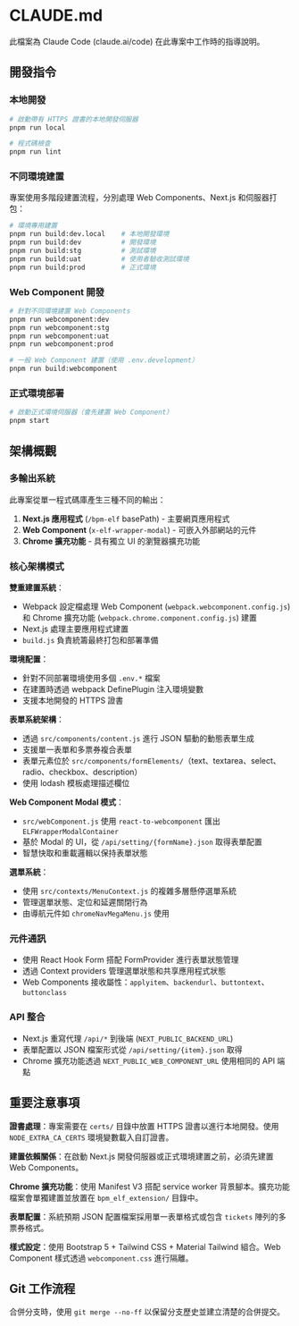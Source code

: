 # CLAUDE.md

此檔案為 Claude Code (claude.ai/code) 在此專案中工作時的指導說明。

## 開發指令

### 本地開發
```bash
# 啟動帶有 HTTPS 證書的本地開發伺服器
pnpm run local

# 程式碼檢查
pnpm run lint
```

### 不同環境建置
專案使用多階段建置流程，分別處理 Web Components、Next.js 和伺服器打包：

```bash
# 環境專用建置
pnpm run build:dev.local    # 本地開發環境
pnpm run build:dev          # 開發環境  
pnpm run build:stg          # 測試環境
pnpm run build:uat          # 使用者驗收測試環境
pnpm run build:prod         # 正式環境
```

### Web Component 開發
```bash
# 針對不同環境建置 Web Components
pnpm run webcomponent:dev
pnpm run webcomponent:stg
pnpm run webcomponent:uat
pnpm run webcomponent:prod

# 一般 Web Component 建置（使用 .env.development）
pnpm run build:webcomponent
```

### 正式環境部署
```bash
# 啟動正式環境伺服器（會先建置 Web Component）
pnpm start
```

## 架構概觀

### 多輸出系統
此專案從單一程式碼庫產生三種不同的輸出：

1. **Next.js 應用程式** (`/bpm-elf` basePath) - 主要網頁應用程式
2. **Web Component** (`x-elf-wrapper-modal`) - 可嵌入外部網站的元件
3. **Chrome 擴充功能** - 具有獨立 UI 的瀏覽器擴充功能

### 核心架構模式

**雙重建置系統**：
- Webpack 設定檔處理 Web Component (`webpack.webcomponent.config.js`) 和 Chrome 擴充功能 (`webpack.chrome.component.config.js`) 建置
- Next.js 處理主要應用程式建置
- `build.js` 負責統籌最終打包和部署準備

**環境配置**：
- 針對不同部署環境使用多個 `.env.*` 檔案
- 在建置時透過 webpack DefinePlugin 注入環境變數
- 支援本地開發的 HTTPS 證書

**表單系統架構**：
- 透過 `src/components/content.js` 進行 JSON 驅動的動態表單生成
- 支援單一表單和多票券複合表單
- 表單元素位於 `src/components/formElements/`（text、textarea、select、radio、checkbox、description）
- 使用 lodash 模板處理描述欄位

**Web Component Modal 模式**：
- `src/webComponent.js` 使用 `react-to-webcomponent` 匯出 `ELFWrapperModalContainer`
- 基於 Modal 的 UI，從 `/api/setting/{formName}.json` 取得表單配置
- 智慧快取和重載邏輯以保持表單狀態

**選單系統**：
- 使用 `src/contexts/MenuContext.js` 的複雜多層懸停選單系統
- 管理選單狀態、定位和延遲關閉行為
- 由導航元件如 `chromeNavMegaMenu.js` 使用

### 元件通訊
- 使用 React Hook Form 搭配 FormProvider 進行表單狀態管理
- 透過 Context providers 管理選單狀態和共享應用程式狀態
- Web Components 接收屬性：`applyitem`、`backendurl`、`buttontext`、`buttonclass`

### API 整合
- Next.js 重寫代理 `/api/*` 到後端 (`NEXT_PUBLIC_BACKEND_URL`)
- 表單配置以 JSON 檔案形式從 `/api/setting/{item}.json` 取得
- Chrome 擴充功能透過 `NEXT_PUBLIC_WEB_COMPONENT_URL` 使用相同的 API 端點

## 重要注意事項

**證書處理**：專案需要在 `certs/` 目錄中放置 HTTPS 證書以進行本地開發。使用 `NODE_EXTRA_CA_CERTS` 環境變數載入自訂證書。

**建置依賴關係**：在啟動 Next.js 開發伺服器或正式環境建置之前，必須先建置 Web Components。

**Chrome 擴充功能**：使用 Manifest V3 搭配 service worker 背景腳本。擴充功能檔案會單獨建置並放置在 `bpm_elf_extension/` 目錄中。

**表單配置**：系統預期 JSON 配置檔案採用單一表單格式或包含 `tickets` 陣列的多票券格式。

**樣式設定**：使用 Bootstrap 5 + Tailwind CSS + Material Tailwind 組合。Web Component 樣式透過 `webcomponent.css` 進行隔離。

## Git 工作流程
合併分支時，使用 `git merge --no-ff` 以保留分支歷史並建立清楚的合併提交。
